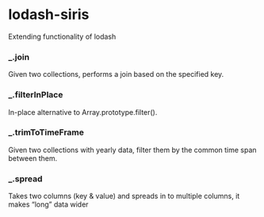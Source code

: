 # lodash-siris
Extending functionality of lodash


### _.join
Given two collections, performs a join based on the specified key.


### _.filterInPlace
In-place alternative to Array.prototype.filter().


### _.trimToTimeFrame
Given two collections with yearly data, filter them by the common time span between them.


### _.spread
Takes two columns (key & value) and spreads in to multiple columns, it makes “long” data wider
